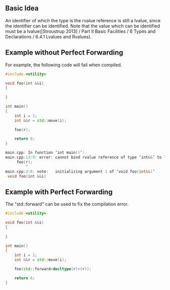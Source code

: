 ## Basic Idea

An identifier of which the type is the rvalue reference is still a lvalue, since the identifier can be identified.
Note that the value which can be identified must be a lvalue([Stroustrup 2013] / Part II Basic Facilities / 6 Types and Declarations / 6.4.1 Lvalues and Rvalues).

## Example without Perfect Forwarding


For example, the following code will fail when compiled.

```cpp
#include <utility>

void foo(int &&i)
{
    
}

int main()
{
    int i = 1;
    int &&r = std::move(i);

    foo(r);

    return 0;
}
```

```cpp
main.cpp: In function ‘int main()’:
main.cpp:13:9: error: cannot bind rvalue reference of type ‘int&&’ to lvalue of type ‘int’
     foo(r);
         ^
main.cpp:3:6: note:   initializing argument 1 of ‘void foo(int&&)’
 void foo(int &&i)
```

## Example with Perfect Forwarding

The "std::forward" can be used to fix the compilation error.

```cpp
#include <utility>

void foo(int &&i)
{
    
}

int main()
{
    int i = 1;
    int &&r = std::move(i);

    foo(std::forward<decltype(r)>(r));

    return 0;
}
```